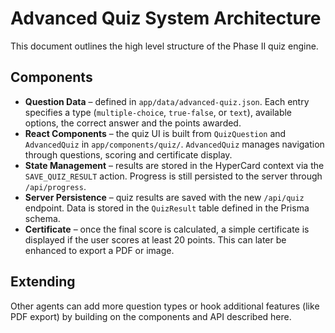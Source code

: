 # Advanced Quiz System Architecture

This document outlines the high level structure of the Phase II quiz engine.

## Components

- **Question Data** – defined in `app/data/advanced-quiz.json`. Each entry
  specifies a type (`multiple-choice`, `true-false`, or `text`), available
  options, the correct answer and the points awarded.
- **React Components** – the quiz UI is built from `QuizQuestion` and
  `AdvancedQuiz` in `app/components/quiz/`. `AdvancedQuiz` manages navigation
  through questions, scoring and certificate display.
- **State Management** – results are stored in the HyperCard context via the
  `SAVE_QUIZ_RESULT` action. Progress is still persisted to the server through
  `/api/progress`.
- **Server Persistence** – quiz results are saved with the new `/api/quiz`
  endpoint. Data is stored in the `QuizResult` table defined in the Prisma
  schema.
- **Certificate** – once the final score is calculated, a simple certificate is
  displayed if the user scores at least 20 points. This can later be enhanced to
  export a PDF or image.

## Extending

Other agents can add more question types or hook additional features (like PDF
export) by building on the components and API described here.
